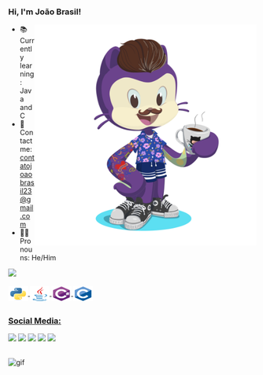 ### Hi, I'm João Brasil!

<img align="Right" height="450em" src="https://github.com/JoaoPBrasil/JoaoPBrasil/blob/main/octacat.png"/>

- 📚 Currently learning: Java and C
- 📧 Contact me: contatojoaobrasil23@gmail.com 
- 👨‍💻 Pronouns: He/Him

<div>
<a href="https://linktr.ee/JoaoBrasil">
<img height="180em" src="https://github-readme-stats.vercel.app/api/top-langs/?username=JoaoPBrasil&layout=compact&langs_count=16&theme=radical"/>
</div>

<div style="display: inline_block"><br>
    <img align="center" alt="python" height="30" width="40" src="https://raw.githubusercontent.com/devicons/devicon/master/icons/python/python-original.svg">
    <img align="center" alt="java" height="30" width="40" src="https://raw.githubusercontent.com/devicons/devicon/master/icons/java/java-original.svg">
    <img align="center" alt="csharp" height="30" width="40" src="https://raw.githubusercontent.com/devicons/devicon/master/icons/csharp/csharp-original.svg">
    <img align="center" alt="c" height="30" width="40" src="https://raw.githubusercontent.com/devicons/devicon/master/icons/c/c-original.svg">
</div>

  ##

  ### Social Media:

  <div>
    <a href="https://www.instagram.com/akabrasil_/" target="_blank"><img src="https://img.shields.io/badge/Instagram-E4405F?style=for-the-badge&logo=instagram&logoColor=white" target"_blank"></a>
    <a href="https://www.linkedin.com/in/jo%C3%A3o-pedro-brasil-3580b8268/" target="_blank"><img src="https://img.shields.io/badge/LinkedIn-0077B5?style=for-the-badge&logo=linkedin&logoColor=white" target"_blank"></a>
    <a href="https://open.spotify.com/user/joaopedrobra" target="_blank"><img src="https://img.shields.io/badge/Spotify-1ED760?&style=for-the-badge&logo=spotify&logoColor=white" target"_blank"></a>
    <a href="https://steamcommunity.com/id/ra1dbr/" target="_blank"><img src="https://img.shields.io/badge/Steam-000000?style=for-the-badge&logo=steam&logoColor=white" target"_blank"></a>
    <a href="mailto:contatojoaobrasil23@gmail.com" target="_blank"><img src="https://img.shields.io/badge/Gmail-D14836?style=for-the-badge&logo=gmail&logoColor=white" target"_blank"></a>
  </div>

  ##

  <div>
      <img align="center" alt="gif" height="250" width="700" src="https://github.com/JoaoPBrasil/JoaoPBrasil/blob/main/teste.gif"/>
    
  </div>
